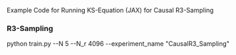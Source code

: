 Example Code for Running KS-Equation (JAX) for Causal R3-Sampling

### R3-Sampling
python train.py --N 5 --N_r 4096 --experiment_name "CausalR3_Sampling"